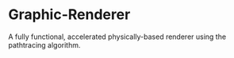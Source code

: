 # Graphic-Renderer
A fully functional, accelerated physically-based renderer using the pathtracing algorithm.
